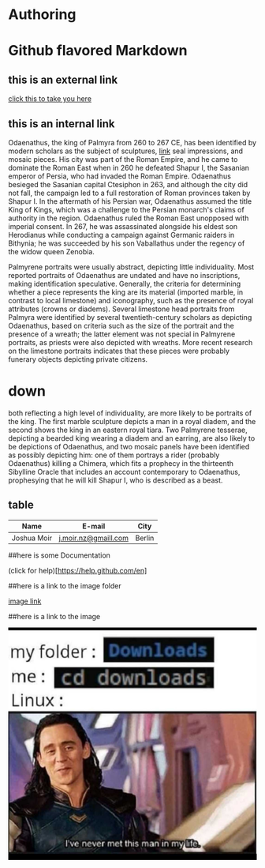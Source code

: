 # Authoring

# Github flavored Markdown

## this is an external link

[click this to take you here](www.notcot.org)

## this is an internal link 


Odaenathus, the king of Palmyra from 260 to 267 CE, has been identified by modern scholars as the subject of sculptures, [link](#down) seal impressions, and mosaic pieces. His city was part of the Roman Empire, and he came to dominate the Roman East when in 260 he defeated Shapur I, the Sasanian emperor of Persia, who had invaded the Roman Empire. Odaenathus besieged the Sasanian capital Ctesiphon in 263, and although the city did not fall, the campaign led to a full restoration of Roman provinces taken by Shapur I. In the aftermath of his Persian war, Odaenathus assumed the title King of Kings, which was a challenge to the Persian monarch's claims of authority in the region. Odaenathus ruled the Roman East unopposed with imperial consent. In 267, he was assassinated alongside his eldest son Herodianus while conducting a campaign against Germanic raiders in Bithynia; he was succeeded by his son Vaballathus under the regency of the widow queen Zenobia.

Palmyrene portraits were usually abstract, depicting little individuality. Most reported portraits of Odaenathus are undated and have no inscriptions, making identification speculative. Generally, the criteria for determining whether a piece represents the king are its material (imported marble, in contrast to local limestone) and iconography, such as the presence of royal attributes (crowns or diadems). Several limestone head portraits from Palmyra were identified by several twentieth-century scholars as depicting Odaenathus, based on criteria such as the size of the portrait and the presence of a wreath; the latter element was not special in Palmyrene portraits, as priests were also depicted with wreaths. More recent research on the limestone portraits indicates that these pieces were probably funerary objects depicting private citizens.

# down
both reflecting a high level of individuality, are more likely to be portraits of the king. The first marble sculpture depicts a man in a royal diadem, and the second shows the king in an eastern royal tiara. Two Palmyrene tesserae, depicting a bearded king wearing a diadem and an earring, are also likely to be depictions of Odaenathus, and two mosaic panels have been identified as possibly depicting him: one of them portrays a rider (probably Odaenathus) killing a Chimera, which fits a prophecy in the thirteenth Sibylline Oracle that includes an account contemporary to Odaenathus, prophesying that he will kill Shapur I, who is described as a beast.

## table
| Name | E-mail| City |
| --- | --- | --- |
| Joshua Moir | j.moir.nz@gmaill.com | Berlin |

##here is some Documentation

(click for help)[https://help.github.com/en]

##here is a link to the image folder

[image link](./images/loki.jpg)


##here is a link to the image



![image link](./images/loki.jpg)



